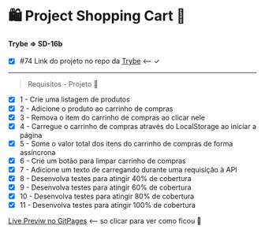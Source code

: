 # 🛍️ Project Shopping Cart 🛒 
#### Trybe => SD-16b 
- [x]  #74  Link do projeto no repo da [Trybe](https://github.com/tryber/sd-016-b-project-shopping-cart/pull/74) <-- &check;
-------------------------------------------------------------------------------------------------------------
> Requisitos - Projeto 🛒 
- [x]  1 - Crie uma listagem de produtos
- [x]  2 - Adicione o produto ao carrinho de compras
- [x]  3 - Remova o item do carrinho de compras ao clicar nele
- [x]  4 - Carregue o carrinho de compras através do LocalStorage ao iniciar a página
- [x]  5 - Some o valor total dos itens do carrinho de compras de forma assíncrona
- [x]  6 - Crie um botão para limpar carrinho de compras
- [x]  7 - Adicione um texto de carregando durante uma requisição à API
- [x]  8 - Desenvolva testes para atingir 40% de cobertura
- [x]  9 - Desenvolva testes para atingir 60% de cobertura
- [x]  10 - Desenvolva testes para atingir 80% de cobertura
- [x]  11 - Desenvolva testes para atingir 100% de cobertura

[Live Previw no GitPages](https://blmarquess.github.io/apiml/)  <-- so clicar para ver como ficou 🤗
